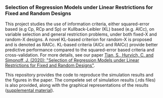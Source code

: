 ### Selection of Regression Models under Linear Restrictions for Fixed and Random Designs

This project studies the use of information criteria, either squared-error based (e.g Cp, RCp and Sp) or Kullback-Leibler (KL) based (e.g. AICc), on variable selection and general restriction problems, under both fixed-X and random-X designs. A novel KL-based criterion for random-X is proposed and is denoted as RAICc. KL-based criteria (AICc and RAICc) provide better predictive performance compared to the squared-error based criteria and cross-validation. For more details, see our paper [Tian, S., Hurvich, C. and Simonoff, J. (2020): "Selection of Regression Models under Linear Restrictions for Fixed and Random Designs"](https://github.com/sentian/RAICc/blob/master/paper/ms.pdf).

This repository provides the code to reproduce the simulation results and the figures in the paper. The compelete set of simulation results (.rds files) is also provided, along with the graphical representations of the results ([supplemental material](https://github.com/sentian/RAICc/blob/master/paper/simuresults_reduced.pdf)).
